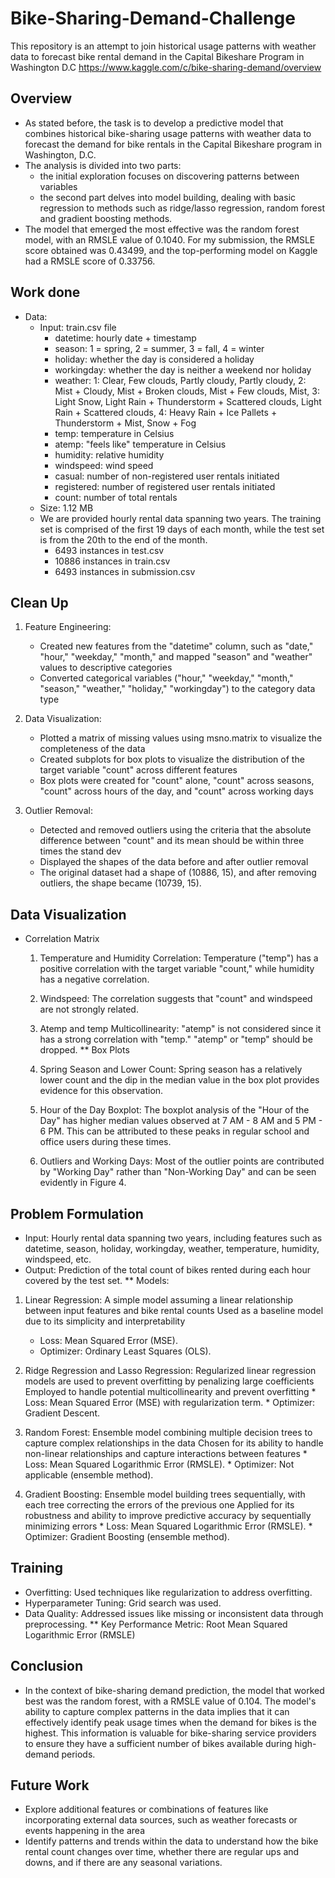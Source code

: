 # Bike-Sharing-Demand-Challenge
This repository is an attempt to join historical usage patterns with weather data to forecast bike rental demand in the Capital Bikeshare Program in Washington D.C https://www.kaggle.com/c/bike-sharing-demand/overview
## Overview
* As stated before, the task is to develop a predictive model that combines historical bike-sharing usage patterns with weather data to forecast the demand for bike rentals in the Capital Bikeshare program in Washington, D.C.
* The analysis is divided into two parts:
    * the initial exploration focuses on discovering patterns between variables
    * the second part delves into model building, dealing with basic regression to methods such as ridge/lasso regression, random forest and gradient boosting methods.
* The model that emerged the most effective was the random forest model, with an RMSLE value of 0.1040. For my submission, the RMSLE score obtained was 0.43499, and the top-performing model on Kaggle had a RMSLE score of 0.33756.
## Work done
* Data:
    * Input: train.csv file
         * datetime: hourly date + timestamp  
         * season:  1 = spring, 2 = summer, 3 = fall, 4 = winter 
         * holiday: whether the day is considered a holiday
         * workingday:  whether the day is neither a weekend nor holiday
         * weather: 1: Clear, Few clouds, Partly cloudy, Partly cloudy, 2: Mist + Cloudy, Mist + Broken clouds, Mist + Few clouds, Mist, 3: Light Snow, Light Rain + Thunderstorm + Scattered clouds, Light Rain + Scattered clouds, 4: Heavy Rain + Ice Pallets + Thunderstorm + Mist, Snow + Fog 
         * temp: temperature in Celsius
         * atemp: "feels like" temperature in Celsius
         * humidity: relative humidity
         * windspeed: wind speed
         * casual: number of non-registered user rentals initiated
         * registered: number of registered user rentals initiated
         * count: number of total rentals
  * Size: 1.12 MB
  * We are provided hourly rental data spanning two years. The training set is comprised of the first 19 days of each month, while the test set is from the 20th to the end of the month.
       * 6493 instances in test.csv
       * 10886 instances in train.csv
       * 6493 instances in submission.csv 
## Clean Up
1) Feature Engineering:
   * Created new features from the "datetime" column, such as "date," "hour," "weekday," "month," and mapped "season" and "weather" values to descriptive categories
   * Converted categorical variables ("hour," "weekday," "month," "season," "weather," "holiday," "workingday") to the category data type

2) Data Visualization:
   * Plotted a matrix of missing values using msno.matrix to visualize the completeness of the data
   * Created subplots for box plots to visualize the distribution of the target variable "count" across different features
   * Box plots were created for "count" alone, "count" across seasons, "count" across hours of the day, and "count" across working days

3) Outlier Removal:
   * Detected and removed outliers using the criteria that the absolute difference between "count" and its mean should be within three times the stand dev
   * Displayed the shapes of the data before and after outlier removal
   * The original dataset had a shape of (10886, 15), and after removing outliers, the shape became (10739, 15).
## Data Visualization
* Correlation Matrix
   1) Temperature and Humidity Correlation:
          Temperature ("temp") has a positive correlation with the target variable "count," while humidity has a negative correlation.
        
   2) Windspeed:
           The correlation suggests that "count" and windspeed are not strongly related.
           
   3) Atemp and temp Multicollinearity:
            "atemp" is not considered since it has a strong correlation with "temp."
            "atemp" or "temp" should be dropped.
** Box Plots
   1)  Spring Season and Lower Count: Spring season has a relatively lower count and the dip in the median value in the box plot provides evidence for this observation.
   
   2)  Hour of the Day Boxplot: The boxplot analysis of the "Hour of the Day" has higher median values observed at 7 AM - 8 AM and 5 PM - 6 PM. This can be attributed to these peaks in regular school and office users during these times.
   
   3)  Outliers and Working Days: Most of the outlier points are contributed by "Working Day" rather than "Non-Working Day" and can be seen evidently in Figure 4.
## Problem Formulation
  * Input: Hourly rental data spanning two years, including features such as datetime, season, holiday, workingday, weather, temperature, humidity, windspeed, etc.
  * Output: Prediction of the total count of bikes rented during each hour covered by the test set.
 ** Models:
 1) Linear Regression:
  A simple model assuming a linear relationship between input features and bike rental counts
  Used as a baseline model due to its simplicity and interpretability
       * Loss: Mean Squared Error (MSE).
       * Optimizer: Ordinary Least Squares (OLS).

2) Ridge Regression and Lasso Regression:
   Regularized linear regression models are used to prevent overfitting by penalizing large coefficients
   Employed to handle potential multicollinearity and prevent overfitting
        * Loss: Mean Squared Error (MSE) with regularization term.
        * Optimizer: Gradient Descent.
3) Random Forest:
    Ensemble model combining multiple decision trees to capture complex relationships in the data
    Chosen for its ability to handle non-linear relationships and capture interactions between features
        * Loss: Mean Squared Logarithmic Error (RMSLE).
        * Optimizer: Not applicable (ensemble method).

4) Gradient Boosting:
     Ensemble model building trees sequentially, with each tree correcting the errors of the previous one
     Applied for its robustness and ability to improve predictive accuracy by sequentially minimizing errors
         * Loss: Mean Squared Logarithmic Error (RMSLE).
         * Optimizer: Gradient Boosting (ensemble method).
## Training
  * Overfitting: Used techniques like regularization to address overfitting.
  * Hyperparameter Tuning: Grid search was used.
  * Data Quality: Addressed issues like missing or inconsistent data through preprocessing.
** Key Performance Metric: Root Mean Squared Logarithmic Error (RMSLE)
## Conclusion
* In the context of bike-sharing demand prediction, the model that worked best was the random forest, with a RMSLE value of 0.104. The model's ability to capture complex patterns in the data implies that it can effectively identify peak usage times when the demand for bikes is the highest. This information is valuable for bike-sharing service providers to ensure they have a sufficient number of bikes available during high-demand periods.
## Future Work
* Explore additional features or combinations of features like incorporating external data sources, such as weather forecasts or events happening in the area
* Identify patterns and trends within the data to understand how the bike rental count changes over time, whether there are regular ups and downs, and if there are any seasonal variations.
